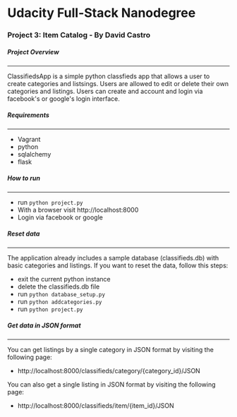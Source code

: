 # Udacity Full-Stack Nanodegree
### Project 3: Item Catalog - By David Castro

##### Project Overview
---

ClassifiedsApp is a simple python classfieds app that allows a user to create categories and listsings. Users are allowed to edit or delete their own categories and listings. Users can create and account and login via facebook's or google's login interface.

##### Requirements
---

  - Vagrant
  - python
  - sqlalchemy
  - flask

##### How to run
---
- run ```python project.py```
- With a browser visit http://localhost:8000
- Login via facebook or google

##### Reset data
---
The application already includes a sample database (classifieds.db) with basic categories and listings. If you want to reset the data, follow this steps:
- exit the current python instance
- delete the classifieds.db file
- run ```python database_setup.py```
- run ```python addcategories.py```
- run ```python project.py```

##### Get data in JSON format
---
You can get listings by a single category in JSON format by visiting the following page:
- http://localhost:8000/classifieds/category/{category_id}/JSON

You can also get a single listing in JSON format by visiting the following page:
- http://localhost:8000/classifieds/item/{item_id}/JSON

